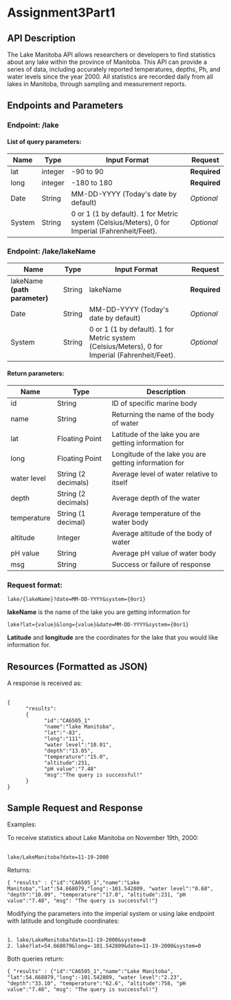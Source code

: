 # Assignment3Part1
## API Description  
The Lake Manitoba API allows researchers or developers to find statistics about any lake within the province of Manitoba. This API can provide a series of data, including accurately reported temperatures, depths, Ph, and water levels since the year 2000. All statistics are recorded daily from all lakes in Manitoba, through sampling and measurement reports. 

## Endpoints and Parameters

### Endpoint: __/lake__
#### List of query parameters:  

|Name|Type|Input Format |Request|
| ---- | ---- | ---- | ---- |
|lat |integer | -90 to 90| **Required**|
|long |integer | -180 to 180| **Required**|
|Date |String |MM-DD-YYYY (Today's date by default)| *Optional*|
|System |String| 0 or 1 (1 by default). 1 for Metric system (Celsius/Meters), 0 for Imperial (Fahrenheit/Feet). |*Optional*|

### Endpoint: __/lake/lakeName__
  
|Name|Type|Input Format |Request|
| ---- | ---- | ---- | ---- |
|lakeName **(path parameter)** |String |lakeName| **Required**|
|Date |String |MM-DD-YYYY (Today's date by default)| *Optional*|
|System |String| 0 or 1 (1 by default). 1 for Metric system (Celsius/Meters), 0 for Imperial (Fahrenheit/Feet). |*Optional*|

#### Return parameters:

|Name|Type|Description|
| ---- | ---- | ---- |
|id|String|ID of specific marine body
|name|String|Returning the name of the body of water
|lat|Floating Point|Latitude of the lake you are getting information for
|long|Floating Point|Longitude of the lake you are getting information for
|water level |String (2 decimals)|Average level of water relative to itself
|depth |String (2 decimals)|Average depth of the water
|temperature |String (1 decimal)|Average temperature of the water body
|altitude |Integer|Average altitude of the body of water
|pH value |String|Average pH value of water body
|msg|String|Success or failure of response

### Request format:
    lake/{lakeName}?date=MM-DD-YYYY&system={0or1}
    
**lakeName** is the name of the lake you are getting information for
    
    lake?lat={value}&long={value}&date=MM-DD-YYYY&system={0or1}
    
**Latitude** and **longitude** are the coordinates for the lake that you would like information for.

## Resources (Formatted as JSON)  

A response is received as:
##
```
{
      "results":
      {
            "id":"CA6505_1"
            "name":"lake Manitoba",
            "lat":"-83",
            "long":"111",
            "water level":"10.01",
            "depth":"13.05",
            "temperature":"15.0",
            "altitude":231,
            "pH value":"7.48"
            "msg":"The query is successful!"
      }
}
```

## Sample Request and Response 

Examples:

To receive statistics about Lake Manitoba on November 19th, 2000:
##
    lake/LakeManitoba?date=11-19-2000
    
Returns:
    
    { "results" : {"id":"CA6505_1","name":"Lake Manitoba","lat":54.668079,"long":-101.542809, "water level":"0.68", "depth":"10.09", "temperature":"17.0", "altitude":231, "pH value":"7.48", "msg": "The query is successful!"}
    
Modifying the parameters into the imperial system or using lake endpoint with latitude and longitude coordinates:
##
    1. lake/LakeManitoba?date=11-19-2000&system=0
    2. lake?lat=54.668079&long=-101.542809&date=11-19-2000&system=0
    
Both queries return:

    { "results" : {"id":"CA6505_1","name":"Lake Manitoba", "lat":54.668079,"long":-101.542809, "water level":"2.23", "depth":"33.10", "temperature":"62.6", "altitude":758, "pH value":"7.48", "msg": "The query is successful!"}

